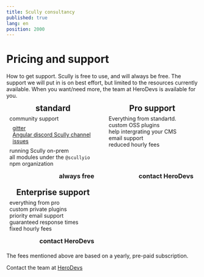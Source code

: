 ```yaml
---
title: Scully consultancy
published: true
lang: en
position: 2000
---
```


# Pricing and support

How to get support. Scully is free to use, and will always be free. The support we will put in is on best effort, but limited to the resources currently available. When you want/need more, the team at HeroDevs is available for you.

<div class="colhold">
<div class="col">

## standard
- community support
  - [gitter](https://gitter.im/scullyio/community)
  - [Angular discord Scully channel](https://discord.com/channels/748677963142135818/751266053673320508)
  - [issues](https://github.com/scullyio/scully/issues)
- running Scully on-prem
- all modules under the `@scullyio` npm organization
  
### always free
</div>
<div class="col">

## Pro support
- Everything from standartd.
- custom OSS plugins
- help intergrating your CMS
- email support
- reduced hourly fees
  
### contact HeroDevs
</div>
<div class="col">

## Enterprise support
- everything from pro
- custom private plugins
- priority email support
- guaranteed response times
- fixed hourly fees

### contact HeroDevs
</div>
</div>

The fees mentioned above are based on a yearly, pre-paid subscription.

Contact the team at [HeroDevs](https://www.hero.dev)


<style> 
/** 
   This is the styling for the above columns. Keep it local to this file for now.
   we might want to move this into the app-styling? 
*/
.colhold {
  display:grid;
  grid-template-columns: repeat(3, 1fr);
  gap: 1rem;
}
@media only screen and (max-width: 79rem) {
  .colhold {
    grid-template-columns: 1fr 1fr;
  }
}
@media only screen and (max-width: 49rem) {
  .colhold {
    grid-template-columns: 1fr;
  }
}

.col {
  position: relative;
  border-radius: 12px 0 12px 0;
  padding:0 0 2rem 0;
  border: 2px solid var(--scully-green);
}
.col>*:first-child {
  text-align:center;
  border-radius: 12px 0 0 0;
  background-color: var(--scully-green);  
  margin:-2px;/** correct for column border **/
}
.col>*:last-child {
  position: absolute;
  text-align:right;
  border-radius: 0 0 12px 0;
  background-color: var(--scully-green);  
  color: var(--scully-white);
  padding: 8px;
  padding-right:16px;
  bottom: 0;
  left:0;
  right:0;
  margin:-2px;/** correct for column border **/
}
.col ul {
  list-style:none;
  padding: 8px;
  margin:0;
}
</style>

